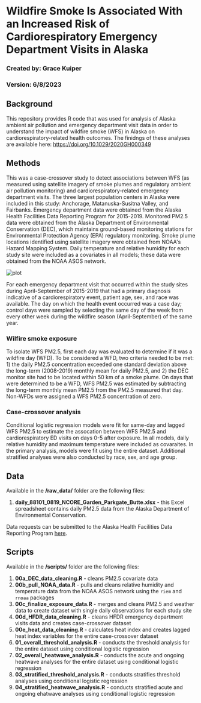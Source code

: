 # Wildfire Smoke Is Associated With an Increased Risk of Cardiorespiratory Emergency Department Visits in Alaska
### Created by: Grace Kuiper
### Version: 6/8/2023

## Background

This repository provides R code that was used for analysis of Alaska ambient air pollution and emergency department visit data in order to understand the impact of wildfire smoke (WFS) in Alaska on cardiorespiratory-related health outcomes. The finidngs of these analyses are available here: https://doi.org/10.1029/2020GH000349

## Methods

This was a case-crossover study to detect associations between WFS (as measured using satellite imagery of smoke plumes and regulatory ambient air pollution monitoring) and cardiorespiratory-related emergency department visits. The three largest population centers in Alaska were included in this study: Anchorage, Matanuska-Susitna Valley, and Fairbanks. Emergency department data were obtained from the Alaska Health Facilities Data Reporting Program for 2015-2019. Monitored PM2.5 data were obtained from the Alaska Department of Environmental Conservation (DEC), which maintains ground-based monitoring stations for  Environmental Protection Agency (EPA) regulatory monitoring. Smoke plume locations identified using satellite imagery were obtained from NOAA's Hazard Mapping System. Daily temperature and relative humidity for each study site were included as a covariates in all models; these data were obtained from the NOAA ASOS network. 

![plot](https://github.com/grelber13/Alaska_heat_2022/blob/main/AK_map.jpeg?raw=true)

For each emergency department visit that occurred within the study sites during April-September of 2015-2019 that had a primary diagnosis indicative of a cardiorespiratory event, patient age, sex, and race was available. The day on which the health event occurred was a case day; control days were sampled by selecting the same day of the week from every other week during the wildfire season (April-September) of the same year.

### Wilfire smoke exposure

To isolate WFS PM2.5, first each day was evaluated to determine if it was a wildfire day (WFD). To be considered a WFD, two criteria needed to be met: 1) the daily PM2.5 concentration exceeded one standard deviation above the long-term (2008-2019) monthly mean for daily PM2.5, and 2) the DEC monitor site had to be located within 50 km of a smoke plume. On days that were determined to be a WFD, WFS PM2.5 was estimated by subtracting the long-term monthly mean PM2.5 from the PM2.5 measured that day. Non-WFDs were assigned a WFS PM2.5 concentration of zero.

### Case-crossover analysis

Conditional logistic regression models were fit for same-day and lagged WFS PM2.5 to estimate the assocation between WFS PM2.5 and cardiorespiratory ED visits on days 0-5 after exposure. In all models, daily relative humidity and maximum temperature were included as covaraites. In the primary analysis, models were fit using the entire dataset. Additional stratified analyses were also conducted by race, sex, and age group.

## Data

Available in the **/raw_data/** folder are the following files:
1. **daily_88101_0819_NCORE_Garden_Parkgate_Butte.xlsx** - this Excel spreadsheet contains daily PM2.5 data from the Alaska Department of Environmental Conservation.

Data requests can be submitted to the Alaska Health Facilities Data Reporting Program [here](https://dhss.alaska.gov/dph/VitalStats/Pages/HFDR/default.aspx#:~:text=The%20Alaska%20Health%20Facilities%20Data,and%20the%20Alaska%20Outpatient%20Database.).

## Scripts

Available in the **/scripts/** folder are the following files:
1. **00a_DEC_data_cleaning.R** - cleans PM2.5 covariate data
2. **00b_pull_NOAA_data.R** - pulls and cleans relative humidity and temperature data from the NOAA ASOS network using the `riem` and `rnoaa` packages
3. **00c_finalize_exposure_data.R** - merges and cleans PM2.5 and weather data to create dataset with single daily observations for each study site
4. **00d_HFDR_data_cleaning.R** - cleans HFDR emergency department visits data and creates case-crossover dataset
5. **00e_heat_data_cleaning.R** - calculates heat index and creates lagged heat index variables for the entire case-crossover dataset
6. **01_overall_threshold_analysis.R** - conducts the threshold analysis for the entire dataset using conditional logistic regression
7. **02_overall_heatwave_analysis.R** - conducts the acute and ongoing heatwave analyses for the entire dataset using conditional logistic regression
8. **03_stratified_threshold_analysis.R** - conducts stratifies threshold analyses using conditional logistic regression
9. **04_stratified_heatwave_analysis.R** - conducts stratified acute and ongoing ehatwave analyses using conditional logistic regression
